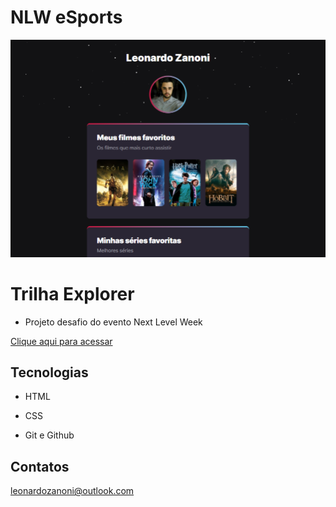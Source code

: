 # NLW eSports

![preview](./.github/preview.png)

# Trilha Explorer

- Projeto desafio do evento Next Level Week

[Clique aqui para acessar](https://leonardozanoni.github.io/Desafio-NLW/)

## Tecnologias

- HTML

- CSS

- Git e Github

## Contatos

leonardozanoni@outlook.com